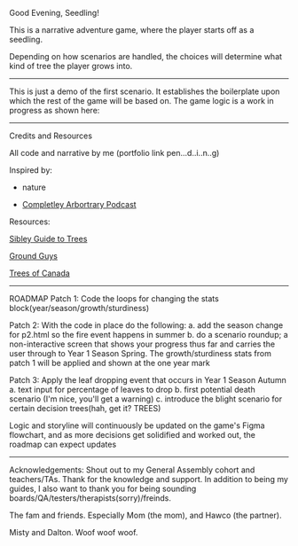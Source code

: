 Good Evening, Seedling!

This is a narrative adventure game, where the player starts off as a seedling.

Depending on how scenarios are handled, the choices will determine what kind of tree the player grows into.

* * * * * * * * 

This is just a demo of the first scenario. It establishes the boilerplate upon which the rest of the game will be based on. The game logic is a work in progress as shown here:



*****

Credits and Resources

All code and narrative by me (portfolio link pen...d..i..n..g)

Inspired by:

 - nature

 - [Completley Arbortrary Podcast](https://arbortrarypod.com/)

Resources: 

[Sibley Guide to Trees](https://www.sibleyguides.com/product/the-sibley-guide-to-trees/)


[Ground Guys](https://www.groundsguys.ca/blog/2015/april/understanding-types-of-trees/#:~:text=But%20generally%2C%20trees%20in%20the,the%20tree%20throughout%20the%20year.)

[Trees of Canada](https://treecanada.ca/resources/trees-of-canada/)


******

ROADMAP
Patch 1: Code the loops for changing the stats block(year/season/growth/sturdiness)

Patch 2: With the code in place do the following:
    a. add the season change for p2.html so the fire event happens in summer
    b. do a scenario roundup; a non-interactive screen that shows your progress thus far and carries the user through to Year 1 Season Spring. The growth/sturdiness stats from patch 1 will be applied and shown at the one year mark

Patch 3: Apply the leaf dropping event that occurs in Year 1 Season Autumn
    a. text input for percentage of leaves to drop
    b. first potential death scenario (I'm nice, you'll get a warning)
    c. introduce the blight scenario for certain decision trees(hah, get it? TREES)

Logic and storyline will continuously be updated on the game's Figma flowchart, and as more decisions get solidified and worked out, the roadmap can expect updates

******

Acknowledgements:
Shout out to my General Assembly cohort and teachers/TAs. Thank for the knowledge and support. In addition to being my guides, I also want to thank you for being sounding boards/QA/testers/therapists(sorry)/freinds.

The fam and friends. Especially Mom (the mom), and Hawco (the partner).

Misty and Dalton. Woof woof woof.
